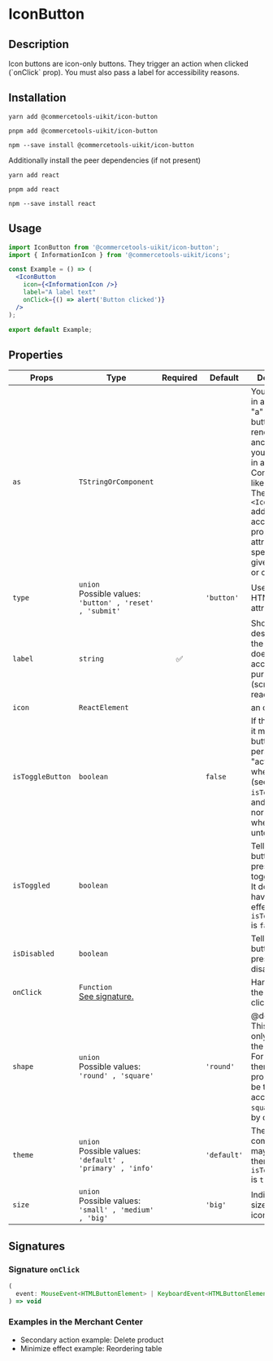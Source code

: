 <!-- THIS IS AN AUTOGENERATED FILE. DO NOT EDIT THIS FILE DIRECTLY. -->
<!-- This file is created by the `pnpm generate-readme` script. -->

# IconButton

## Description

Icon buttons are icon-only buttons. They trigger an action when clicked (\`onClick\` prop). You must also pass a label for accessibility reasons.

## Installation

```
yarn add @commercetools-uikit/icon-button
```

```
pnpm add @commercetools-uikit/icon-button
```

```
npm --save install @commercetools-uikit/icon-button
```

Additionally install the peer dependencies (if not present)

```
yarn add react
```

```
pnpm add react
```

```
npm --save install react
```

## Usage

```jsx
import IconButton from '@commercetools-uikit/icon-button';
import { InformationIcon } from '@commercetools-uikit/icons';

const Example = () => (
  <IconButton
    icon={<InformationIcon />}
    label="A label text"
    onClick={() => alert('Button clicked')}
  />
);

export default Example;
```

## Properties

| Props            | Type                                                              | Required | Default     | Description                                                                                                                                                                                                                                                              |
| ---------------- | ----------------------------------------------------------------- | :------: | ----------- | ------------------------------------------------------------------------------------------------------------------------------------------------------------------------------------------------------------------------------------------------------------------------ |
| `as`             | `TStringOrComponent`                                              |          |             | You may pass in a string like "a" to have the button element render an anchor tag, or&#xA;you could pass in a React Component, like a `Link`.&#xA;<br />&#xA;The `<IconButton>` additionally accepts any props or attributes specific to the given element or component. |
| `type`           | `union`<br/>Possible values:<br/>`'button' , 'reset' , 'submit'`  |          | `'button'`  | Used as the HTML type attribute.                                                                                                                                                                                                                                         |
| `label`          | `string`                                                          |    ✅    |             | Should describe what the button does, for accessibility purposes (screen-reader users)                                                                                                                                                                                   |
| `icon`           | `ReactElement`                                                    |          |             | an <Icon /> component                                                                                                                                                                                                                                                    |
| `isToggleButton` | `boolean`                                                         |          | `false`     | If this is active, it means the button will persist in an "active" state when toggled (see `isToggled`), and back to normal state when untoggled.                                                                                                                        |
| `isToggled`      | `boolean`                                                         |          |             | Tells when the button should present a toggled state. It does not have any effect when `isToggleButton` is `false`.                                                                                                                                                      |
| `isDisabled`     | `boolean`                                                         |          |             | Tells when the button should present a disabled state.                                                                                                                                                                                                                   |
| `onClick`        | `Function`<br/>[See signature.](#signature-onClick)               |          |             | Handler when the button is clicked                                                                                                                                                                                                                                       |
| `shape`          | `union`<br/>Possible values:<br/>`'round' , 'square'`             |          | `'round'`   | @deprecated This prop is only used in the old theme. For the new theme this prop will not be taken into account and `square` is used by default                                                                                                                          |
| `theme`          | `union`<br/>Possible values:<br/>`'default' , 'primary' , 'info'` |          | `'default'` | The component may have a theme only if `isToggleButton` is `true`                                                                                                                                                                                                        |
| `size`           | `union`<br/>Possible values:<br/>`'small' , 'medium' , 'big'`     |          | `'big'`     | Indicates the size of the icon.                                                                                                                                                                                                                                          |

## Signatures

### Signature `onClick`

```ts
(
  event: MouseEvent<HTMLButtonElement> | KeyboardEvent<HTMLButtonElement>
) => void
```

### Examples in the Merchant Center

- Secondary action example: Delete product
- Minimize effect example: Reordering table
